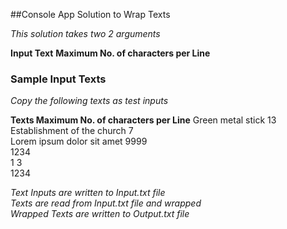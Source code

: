 ##Console App Solution to Wrap Texts

*This solution takes two 2 arguments*

**Input Text**
**Maximum No. of characters per Line**

### Sample Input Texts

*Copy the following texts as test inputs*

**Texts                                 Maximum No. of characters per Line**
Green metal  stick                                          13<br />
Establishment of the church                                  7<br />
Lorem ipsum
dolor sit amet                                              9999<br />
1234<br /> 
1                                                              3<br />
1234<br />

*Text Inputs are written to Input.txt file*<br />
*Texts are read from Input.txt file and wrapped*<br />
*Wrapped Texts are written to Output.txt file*<br />
